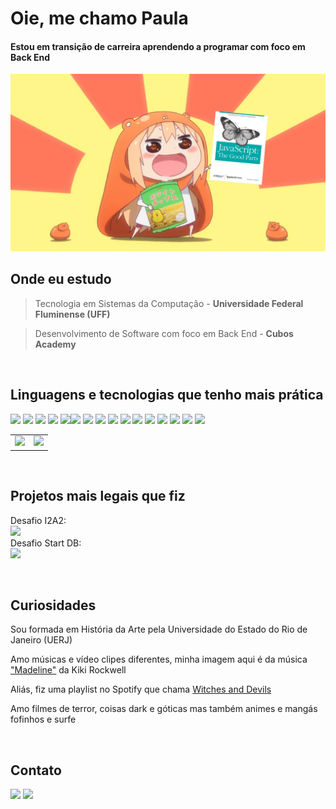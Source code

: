 # Oie, me chamo Paula

#### Estou em transição de carreira aprendendo a programar com foco em Back End

<img src="anime girl javascript.png" width="550">

Onde eu estudo
--
> Tecnologia em Sistemas da Computação - **Universidade Federal Fluminense (UFF)**

> Desenvolvimento de Software com foco em Back End - **Cubos Academy**

<br>

Linguagens e tecnologias que tenho mais prática
--
<img src= "https://img.shields.io/badge/Python-FFD43B?style=for-the-badge&logo=python&logoColor=blue"/> <img src= "https://img.shields.io/badge/JavaScript-323330?style=for-the-badge&logo=javascript&logoColor=F7DF1E"/> <img src= "https://img.shields.io/badge/Node%20js-339933?style=for-the-badge&logo=nodedotjs&logoColor=white"/> <img src= "https://img.shields.io/badge/Express%20js-000000?style=for-the-badge&logo=express&logoColor=white"/>  <img src= "https://img.shields.io/badge/NPM-%23CB3837.svg?style=for-the-badge&logo=npm&logoColor=white)"/><img src= "https://img.shields.io/badge/json-5E5C5C?style=for-the-badge&logo=json&logoColor=white"/> <img src= "https://img.shields.io/badge/Insomnia-black?style=for-the-badge&logo=insomnia&logoColor=5849BE"/> <img src= "https://img.shields.io/badge/GIT-E44C30?style=for-the-badge&logo=git&logoColor=white"/> <img src= "https://img.shields.io/badge/windows%20terminal-4D4D4D?style=for-the-badge&logo=windows%20terminal&logoColor=white"/> <img src= "https://img.shields.io/badge/Render-46E3B7?style=for-the-badge&logo=render&logoColor=white"/> <img src= "https://img.shields.io/badge/Vercel-000000?style=for-the-badge&logo=vercel&logoColor=white"/> <img src= "https://img.shields.io/badge/Amazon_AWS-FF9900?style=for-the-badge&logo=amazonaws&logoColor=white"/> <img src= "https://img.shields.io/badge/chatGPT-74aa9c?style=for-the-badge&logo=openai&logoColor=white"/> <img src= "https://img.shields.io/badge/MDN_Web_Docs-black?style=for-the-badge&logo=mdnwebdocs&logoColor=white"/> <img src= "https://img.shields.io/badge/-Stackoverflow-FE7A16?style=for-the-badge&logo=stack-overflow&logoColor=white"/> <img src= "https://img.shields.io/badge/Visual%20Studio-5C2D91.svg?style=for-the-badge&logo=visual-studio&logoColor=white"/>

<table cellspacing="0">
  <tr>
    <td>
      <img src="https://github-profile-summary-cards.vercel.app/api/cards/profile-details?username=paularml&theme=github_dark" style="width: 80%;"/>
    </td>
    <td>
      <img src="https://github-readme-stats.vercel.app/api/top-langs/?username=paularml&layout=compact&theme=github_dark" style="width: 100%;"/>
    </td>
  </tr>
</table>



<br>

Projetos mais legais que fiz
--
Desafio I2A2: <br>
[<img src= "https://img.shields.io/badge/GitHub-100000?style=for-the-badge&logo=github&logoColor=white"/>](https://github.com/paularml/desafio1-i2a2 "Link para o desafio") <br>
Desafio Start DB: <br>
[<img src= "https://img.shields.io/badge/GitHub-100000?style=for-the-badge&logo=github&logoColor=white"/>](https://github.com/paularml/desafio-paula-leite "Link para o desafio")

<br>

Curiosidades
--
Sou formada em História da Arte pela Universidade do Estado do Rio de Janeiro (UERJ)

Amo músicas e vídeo clipes diferentes, minha imagem aqui é da música ["Madeline"](https://www.youtube.com/watch?v=edKo3y2cFUg "Link para o vídeo clipe") da Kiki Rockwell

Aliás, fiz uma playlist no Spotify que chama [Witches and Devils](https://open.spotify.com/playlist/641TISFKEr2rEeR1oVEu4a?si=55e0cea6718c4e33 "Link para minha playlist") 

Amo filmes de terror, coisas dark e góticas mas também animes e mangás fofinhos e surfe

<br>

Contato
-- 
[<img src= "https://img.shields.io/badge/LinkedIn-0077B5?style=for-the-badge&logo=linkedin&logoColor=white"/>](https://www.linkedin.com/in/paularml/ "Link para meu LinkedIn") [<img src= "https://img.shields.io/badge/Microsoft_Outlook-0078D4?style=for-the-badge&logo=microsoft-outlook&logoColor=white"/>](mailto:paula.rml@hotmail.com "Link para meu e-mail")
